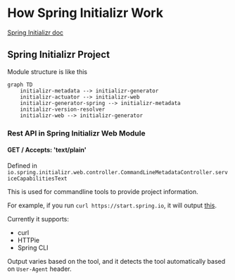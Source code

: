 # How Spring Initializr Work

[Spring Initializr doc](https://docs.spring.io/initializr/docs/current/reference/html/#initializr-documentation)

## Spring Initializr Project

Module structure is like this

```mermaid
graph TD
    initializr-metadata --> initializr-generator
    initializr-actuator --> initializr-web
    initializr-generator-spring --> initializr-metadata
    initializr-version-resolver
    initializr-web --> initializr-generator
```


### Rest API in Spring Initializr Web Module


#### GET / Accepts: 'text/plain'

Defined in `io.spring.initializr.web.controller.CommandLineMetadataController.serviceCapabilitiesText`

This is used for commandline tools to provide project information.

For example, if you run `curl https://start.spring.io`, it will output [this](https://gist.github.com/stliu/87cb1a93ef50cf79f0e64a4707f1852d).

Currently it supports:

* curl
* HTTPie
* Spring CLI

Output varies based on the tool, and it detects the tool automatically based on `User-Agent` header.

